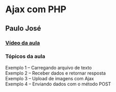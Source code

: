 # Ajax com PHP
## Paulo José

### [Vídeo da aula](https://www.youtube.com/watch?v=hNW4Vdd4UgI&t=2s)

### Tópicos da aula  

Exemplo 1 – Carregando arquivo de texto  
Exemplo 2 – Receber dados e retornar resposta  
Exemplo 3 – Upload de imagens com Ajax  
Exemplo 4 – Enviando dados com o método POST  